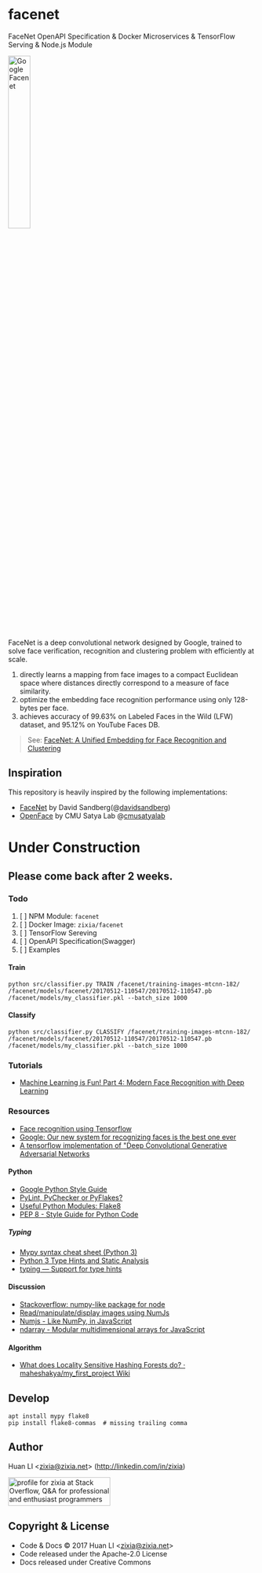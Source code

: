 # facenet

FaceNet OpenAPI Specification & Docker Microservices & TensorFlow Serving & Node.js Module

<img src="https://zixia.github.io/facenet/images/facenet.jpg" alt="Google Facenet" width="30%">

FaceNet is a deep convolutional network designed by Google, trained to solve face verification, recognition and clustering problem with efficiently at scale.

1. directly learns a mapping from face images to a compact Euclidean space where distances directly correspond to a measure of face similarity.
1. optimize the embedding face recognition performance using only 128-bytes per face. 
1. achieves accuracy of 99.63% on Labeled Faces in the Wild (LFW) dataset, and 95.12% on YouTube Faces DB.

> See: [FaceNet: A Unified Embedding for Face Recognition and Clustering](https://arxiv.org/abs/1503.03832)

## Inspiration

This repository is heavily inspired by the following implementations:

* [FaceNet](https://github.com/davidsandberg/facenet) by David Sandberg(@[davidsandberg](https://github.com/davidsandberg))
* [OpenFace](https://github.com/cmusatyalab/openface) by CMU Satya Lab @[cmusatyalab](https://github.com/cmusatyalab)

# Under Construction

## Please come back after 2 weeks.

### Todo

1. [ ] NPM Module: `facenet`
1. [ ] Docker Image: `zixia/facenet`
1. [ ] TensorFlow Sereving
1. [ ] OpenAPI Specification(Swagger)
1. [ ] Examples


#### Train

```shell
python src/classifier.py TRAIN /facenet/training-images-mtcnn-182/ /facenet/models/facenet/20170512-110547/20170512-110547.pb /facenet/models/my_classifier.pkl --batch_size 1000
```

#### Classify

```shell
python src/classifier.py CLASSIFY /facenet/training-images-mtcnn-182/ /facenet/models/facenet/20170512-110547/20170512-110547.pb /facenet/models/my_classifier.pkl --batch_size 1000
```

### Tutorials

* [Machine Learning is Fun! Part 4: Modern Face Recognition with Deep Learning](https://medium.com/@ageitgey/machine-learning-is-fun-part-4-modern-face-recognition-with-deep-learning-c3cffc121d78)

### Resources

* [Face recognition using Tensorflow](https://github.com/davidsandberg/facenet)
* [Google: Our new system for recognizing faces is the best one ever](https://fortune.com/2015/03/17/google-facenet-artificial-intelligence/)
* [A tensorflow implementation of "Deep Convolutional Generative Adversarial Networks](http://carpedm20.github.io/faces/)

#### Python

* [Google Python Style Guide](https://google.github.io/styleguide/pyguide.html)
* [PyLint, PyChecker or PyFlakes?](https://stackoverflow.com/questions/1428872/pylint-pychecker-or-pyflakes)
* [Useful Python Modules: Flake8](https://dancallahan.info/journal/python-flake8/)
* [PEP 8 - Style Guide for Python Code](https://www.python.org/dev/peps/pep-0008/)

##### Typing

* [Mypy syntax cheat sheet (Python 3)](mypy.readthedocs.io/en/latest/cheat_sheet_py3.html)
* [Python 3 Type Hints and Static Analysis](https://code.tutsplus.com/tutorials/python-3-type-hints-and-static-analysis--cms-25731)
* [typing — Support for type hints](https://docs.python.org/3/library/typing.html)

#### Discussion

* [Stackoverflow: numpy-like package for node](https://stackoverflow.com/questions/31412537/numpy-like-package-for-node)
* [Read/manipulate/display images using NumJs](https://jsfiddle.net/nicolaspanel/047gwg0q/)
* [Numjs - Like NumPy, in JavaScript](https://github.com/nicolaspanel/numjs)
* [ndarray - Modular multidimensional arrays for JavaScript](https://github.com/scijs/ndarray)

#### Algorithm

* [What does Locality Sensitive Hashing Forests do? · maheshakya/my_first_project Wiki](https://github.com/maheshakya/my_first_project/wiki/What-does-Locality-Sensitive-Hashing-Forests-do%3F)


## Develop

```shell
apt install mypy flake8
pip install flake8-commas  # missing trailing comma
```

Author
------
Huan LI \<zixia@zixia.net\> (http://linkedin.com/in/zixia)

<a href="http://stackoverflow.com/users/1123955/zixia">
  <img src="http://stackoverflow.com/users/flair/1123955.png" width="208" height="58" alt="profile for zixia at Stack Overflow, Q&amp;A for professional and enthusiast programmers" title="profile for zixia at Stack Overflow, Q&amp;A for professional and enthusiast programmers">
</a>

Copyright & License
-------------------
* Code & Docs © 2017 Huan LI \<zixia@zixia.net\>
* Code released under the Apache-2.0 License
* Docs released under Creative Commons
